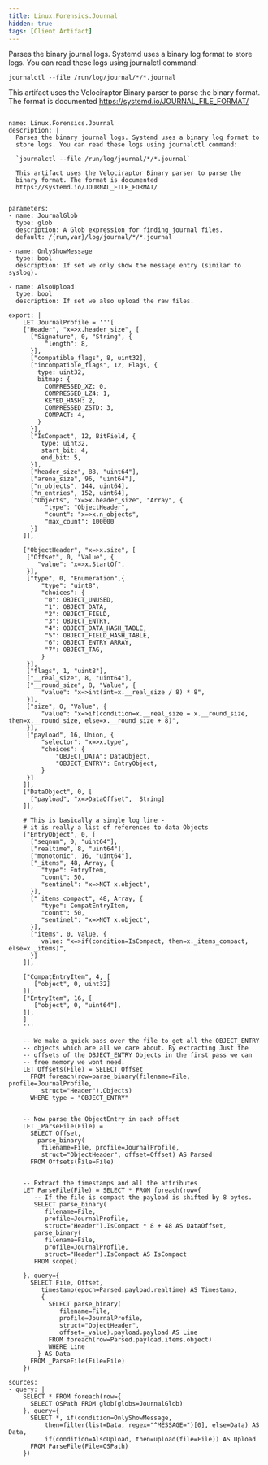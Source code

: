 ```yaml
---
title: Linux.Forensics.Journal
hidden: true
tags: [Client Artifact]
---
```


Parses the binary journal logs. Systemd uses a binary log format to
store logs. You can read these logs using journalctl command:

`journalctl --file /run/log/journal/*/*.journal`

This artifact uses the Velociraptor Binary parser to parse the
binary format. The format is documented
https://systemd.io/JOURNAL_FILE_FORMAT/


<pre><code class="language-yaml">
name: Linux.Forensics.Journal
description: |
  Parses the binary journal logs. Systemd uses a binary log format to
  store logs. You can read these logs using journalctl command:

  `journalctl --file /run/log/journal/*/*.journal`

  This artifact uses the Velociraptor Binary parser to parse the
  binary format. The format is documented
  https://systemd.io/JOURNAL_FILE_FORMAT/


parameters:
- name: JournalGlob
  type: glob
  description: A Glob expression for finding journal files.
  default: /{run,var}/log/journal/*/*.journal

- name: OnlyShowMessage
  type: bool
  description: If set we only show the message entry (similar to syslog).

- name: AlsoUpload
  type: bool
  description: If set we also upload the raw files.

export: |
    LET JournalProfile = '''[
    ["Header", "x=&gt;x.header_size", [
      ["Signature", 0, "String", {
          "length": 8,
      }],
      ["compatible_flags", 8, uint32],
      ["incompatible_flags", 12, Flags, {
        type: uint32,
        bitmap: {
          COMPRESSED_XZ: 0,
          COMPRESSED_LZ4: 1,
          KEYED_HASH: 2,
          COMPRESSED_ZSTD: 3,
          COMPACT: 4,
        }
      }],
      ["IsCompact", 12, BitField, {
         type: uint32,
         start_bit: 4,
         end_bit: 5,
      }],
      ["header_size", 88, "uint64"],
      ["arena_size", 96, "uint64"],
      ["n_objects", 144, uint64],
      ["n_entries", 152, uint64],
      ["Objects", "x=&gt;x.header_size", "Array", {
          "type": "ObjectHeader",
          "count": "x=&gt;x.n_objects",
          "max_count": 100000
      }]
    ]],

    ["ObjectHeader", "x=&gt;x.size", [
     ["Offset", 0, "Value", {
        "value": "x=&gt;x.StartOf",
     }],
     ["type", 0, "Enumeration",{
         "type": "uint8",
         "choices": {
          "0": OBJECT_UNUSED,
          "1": OBJECT_DATA,
          "2": OBJECT_FIELD,
          "3": OBJECT_ENTRY,
          "4": OBJECT_DATA_HASH_TABLE,
          "5": OBJECT_FIELD_HASH_TABLE,
          "6": OBJECT_ENTRY_ARRAY,
          "7": OBJECT_TAG,
         }
     }],
     ["flags", 1, "uint8"],
     ["__real_size", 8, "uint64"],
     ["__round_size", 8, "Value", {
         "value": "x=&gt;int(int=x.__real_size / 8) * 8",
     }],
     ["size", 0, "Value", {
         "value": "x=&gt;if(condition=x.__real_size = x.__round_size, then=x.__round_size, else=x.__round_size + 8)",
     }],
     ["payload", 16, Union, {
         "selector": "x=&gt;x.type",
         "choices": {
             "OBJECT_DATA": DataObject,
             "OBJECT_ENTRY": EntryObject,
         }
     }]
    ]],
    ["DataObject", 0, [
      ["payload", "x=&gt;DataOffset",  String]
    ]],

    # This is basically a single log line -
    # it is really a list of references to data Objects
    ["EntryObject", 0, [
      ["seqnum", 0, "uint64"],
      ["realtime", 8, "uint64"],
      ["monotonic", 16, "uint64"],
      ["_items", 48, Array, {
         "type": EntryItem,
         "count": 50,
         "sentinel": "x=&gt;NOT x.object",
      }],
      ["_items_compact", 48, Array, {
         "type": CompatEntryItem,
         "count": 50,
         "sentinel": "x=&gt;NOT x.object",
      }],
      ["items", 0, Value, {
         value: "x=&gt;if(condition=IsCompact, then=x._items_compact, else=x._items)",
      }]
    ]],

    ["CompatEntryItem", 4, [
       ["object", 0, uint32]
    ]],
    ["EntryItem", 16, [
       ["object", 0, "uint64"],
    ]],
    ]
    '''

    -- We make a quick pass over the file to get all the OBJECT_ENTRY
    -- objects which are all we care about. By extracting Just the
    -- offsets of the OBJECT_ENTRY Objects in the first pass we can
    -- free memory we wont need.
    LET Offsets(File) = SELECT Offset
      FROM foreach(row=parse_binary(filename=File, profile=JournalProfile,
         struct="Header").Objects)
      WHERE type = "OBJECT_ENTRY"


    -- Now parse the ObjectEntry in each offset
    LET _ParseFile(File) =
      SELECT Offset,
        parse_binary(
         filename=File, profile=JournalProfile,
         struct="ObjectHeader", offset=Offset) AS Parsed
      FROM Offsets(File=File)


    -- Extract the timestamps and all the attributes
    LET ParseFile(File) = SELECT * FROM foreach(row={
       -- If the file is compact the payload is shifted by 8 bytes.
       SELECT parse_binary(
          filename=File,
          profile=JournalProfile,
          struct="Header").IsCompact * 8 + 48 AS DataOffset,
       parse_binary(
          filename=File,
          profile=JournalProfile,
          struct="Header").IsCompact AS IsCompact
       FROM scope()

    }, query={
      SELECT File, Offset,
         timestamp(epoch=Parsed.payload.realtime) AS Timestamp,
         {
           SELECT parse_binary(
              filename=File,
              profile=JournalProfile,
              struct="ObjectHeader",
              offset=_value).payload.payload AS Line
           FROM foreach(row=Parsed.payload.items.object)
           WHERE Line
        } AS Data
      FROM _ParseFile(File=File)
    })

sources:
- query: |
    SELECT * FROM foreach(row={
      SELECT OSPath FROM glob(globs=JournalGlob)
    }, query={
      SELECT *, if(condition=OnlyShowMessage,
          then=filter(list=Data, regex="^MESSAGE=")[0], else=Data) AS Data,
          if(condition=AlsoUpload, then=upload(file=File)) AS Upload
      FROM ParseFile(File=OSPath)
    })

</code></pre>

